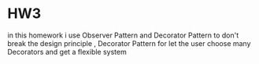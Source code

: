 # HW3
in this homework i use Observer Pattern and Decorator Pattern to don't break the design principle , Decorator Pattern for let the user choose many Decorators and get a flexible system
